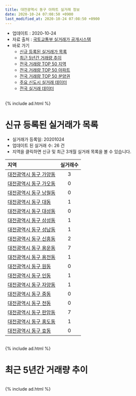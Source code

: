 ```yaml
---
title: 대전광역시 동구 아파트 실거래 정보
date: 2020-10-24 07:08:50 +0900
last_modified_at: 2020-10-24 07:08:50 +0900
---
```


* 업데이트 : 2020-10-24
* 자료 출처 : [국토교통부 실거래가 공개시스템](http://rt.molit.go.kr)
* 바로 가기
    * [신규 등록된 실거래가 목록](#신규-등록된-실거래가-목록)
    * [최근 5년간 거래량 추이](#최근-5년간-거래량-추이)
    * [전국 거래량 TOP 50 지역](https://inasie.github.io/apt-trade-info/최근-3개월-전국에서-가장-거래가-많이-발생한-지역)
    * [전국 거래량 TOP 50 아파트](https://inasie.github.io/apt-trade-info/최근-3개월-전국에서-가장-거래가-많이-발생한-아파트)
    * [전국 거래량 TOP 50 분양권](https://inasie.github.io/apt-trade-info/최근-3개월-전국에서-가장-거래가-많이-발생한-분양권)
    * [주요 신도시 실거래 데이터](https://inasie.github.io/apt-trade-info/주요-신도시)
    * [전국 실거래 데이터](https://inasie.github.io/apt-trade-info/전국)

<br>
{% include ad.html %}
<br>

# 신규 등록된 실거래가 목록
* 실거래가 등록일: 20201024
* 업데이트 된 실거래 수: 26 건
* 지역을 클릭하면 신규 및 최근 3개월 실거래 목록을 볼 수 있습니다.


|지역|실거래수|
|:---|:---:|
|[대전광역시 동구 가양동](https://inasie.github.io/apt-trade-info/대전광역시-동구-가양동)|3|
|[대전광역시 동구 가오동](https://inasie.github.io/apt-trade-info/대전광역시-동구-가오동)|0|
|[대전광역시 동구 낭월동](https://inasie.github.io/apt-trade-info/대전광역시-동구-낭월동)|0|
|[대전광역시 동구 대동](https://inasie.github.io/apt-trade-info/대전광역시-동구-대동)|1|
|[대전광역시 동구 대성동](https://inasie.github.io/apt-trade-info/대전광역시-동구-대성동)|0|
|[대전광역시 동구 삼성동](https://inasie.github.io/apt-trade-info/대전광역시-동구-삼성동)|1|
|[대전광역시 동구 성남동](https://inasie.github.io/apt-trade-info/대전광역시-동구-성남동)|1|
|[대전광역시 동구 신흥동](https://inasie.github.io/apt-trade-info/대전광역시-동구-신흥동)|2|
|[대전광역시 동구 용운동](https://inasie.github.io/apt-trade-info/대전광역시-동구-용운동)|7|
|[대전광역시 동구 용전동](https://inasie.github.io/apt-trade-info/대전광역시-동구-용전동)|1|
|[대전광역시 동구 원동](https://inasie.github.io/apt-trade-info/대전광역시-동구-원동)|0|
|[대전광역시 동구 인동](https://inasie.github.io/apt-trade-info/대전광역시-동구-인동)|1|
|[대전광역시 동구 자양동](https://inasie.github.io/apt-trade-info/대전광역시-동구-자양동)|1|
|[대전광역시 동구 중동](https://inasie.github.io/apt-trade-info/대전광역시-동구-중동)|0|
|[대전광역시 동구 천동](https://inasie.github.io/apt-trade-info/대전광역시-동구-천동)|0|
|[대전광역시 동구 판암동](https://inasie.github.io/apt-trade-info/대전광역시-동구-판암동)|7|
|[대전광역시 동구 홍도동](https://inasie.github.io/apt-trade-info/대전광역시-동구-홍도동)|1|
|[대전광역시 동구 효동](https://inasie.github.io/apt-trade-info/대전광역시-동구-효동)|0|


<br>
{% include ad.html %}
<br>

# 최근 5년간 거래량 추이


<div style="width:100%;">
    <canvas id="deal_progress" height="200"></canvas>
</div>

<script>
new Chart(document.getElementById("deal_progress"), {
    type: 'line',
    data: {
        labels: ['201510','201511','201512','201601','201602','201603','201604','201605','201606','201607','201608','201609','201610','201611','201612','201701','201702','201703','201704','201705','201706','201707','201708','201709','201710','201711','201712','201801','201802','201803','201804','201805','201806','201807','201808','201809','201810','201811','201812','201901','201902','201903','201904','201905','201906','201907','201908','201909','201910','201911','201912','202001','202002','202003','202004','202005','202006','202007','202008','202009','202010'],
        datasets: [{
            label: '매매',
            pointRadius: 1,
            data: [265, 227, 206, 231, 198, 268, 226, 179, 213, 223, 237, 264, 340, 245, 196, 151, 233, 286, 194, 234, 222, 198, 291, 249, 190, 181, 162, 291, 231, 339, 213, 263, 229, 279, 358, 324, 325, 205, 220, 184, 208, 208, 235, 227, 283, 371, 515, 394, 444, 472, 444, 317, 809, 442, 370, 458, 533, 247, 233, 188, 82],
            borderColor: "rgba(255, 201, 14, 1)",
            backgroundColor: "rgba(255, 201, 14, 0.5)",
            fill: false,
            lineTension: 0
        },{
            label: '전월세',
            pointRadius: 1,
            data: [200, 149, 162, 186, 200, 163, 146, 130, 105, 122, 125, 146, 189, 171, 165, 131, 173, 142, 138, 104, 126, 109, 119, 127, 108, 135, 124, 141, 134, 142, 138, 126, 123, 151, 168, 138, 186, 180, 233, 262, 206, 187, 174, 138, 143, 148, 169, 169, 191, 162, 207, 183, 227, 178, 134, 163, 175, 175, 129, 104, 45],
            borderColor: "rgba(0, 141, 185, 1)",
            backgroundColor: "rgba(0, 141, 185, 0.5)",
            fill: false,
            lineTension: 0
        }
        ]
    },
    options: {
        responsive: true,
        title: {
            display: false
        },
        tooltips: {
            mode: 'index',
            intersect: false
        },
        hover: {
            mode: 'nearest',
            intersect: true
        },
        scales: {
            xAxes: [{
                display: true,
                scaleLabel: {
                    display: true,
                    labelString: '년/월'
                }
            }],
            yAxes: [{
                display: true,
                ticks: {
                    suggestedMin: 0,
                },
                scaleLabel: {
                    display: true,
                    labelString: '실거래 수'
                }
            }]
        }
    }
});

</script>


<br>
{% include ad.html %}
<br>

